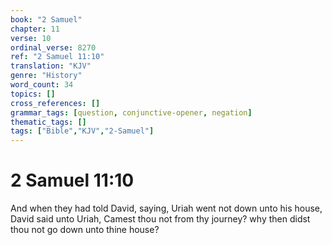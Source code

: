 ```yaml
---
book: "2 Samuel"
chapter: 11
verse: 10
ordinal_verse: 8270
ref: "2 Samuel 11:10"
translation: "KJV"
genre: "History"
word_count: 34
topics: []
cross_references: []
grammar_tags: [question, conjunctive-opener, negation]
thematic_tags: []
tags: ["Bible","KJV","2-Samuel"]
---
```


# 2 Samuel 11:10

And when they had told David, saying, Uriah went not down unto his house, David said unto Uriah, Camest thou not from thy journey? why then didst thou not go down unto thine house?
